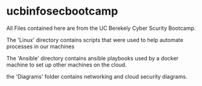 # ucbinfosecbootcamp

All Files contained here are from the UC Berekely Cyber Scurity Bootcamp. 

The 'Linux' directory contains scripts that were used to help automate processes in our machines

The 'Ansible' directory contains ansible playbooks used by a docker machine to set up other machines on the cloud.

the 'Diagrams' folder contains networking and cloud security diagrams.
